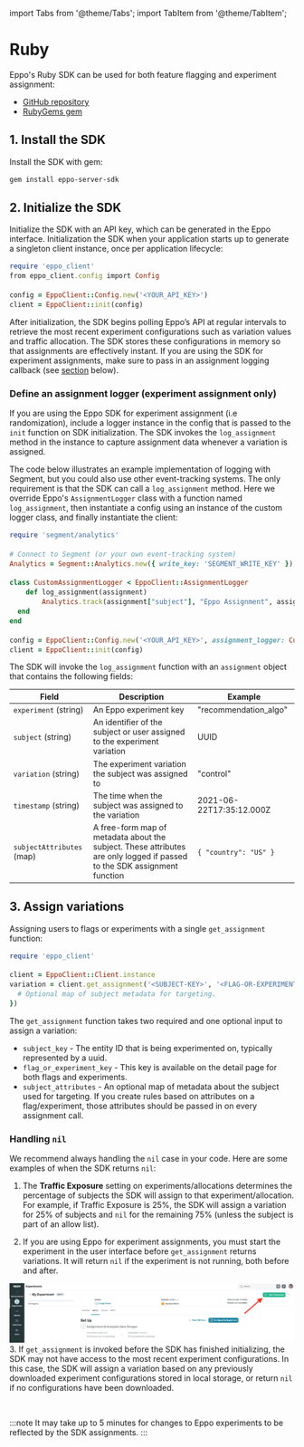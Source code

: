 import Tabs from '@theme/Tabs';
import TabItem from '@theme/TabItem';

# Ruby

Eppo's Ruby SDK can be used for both feature flagging and experiment assignment:
- [GitHub repository](https://github.com/Eppo-exp/ruby-sdk)
- [RubyGems gem](https://rubygems.org/gems/eppo-server-sdk/)

## 1. Install the SDK

Install the SDK with gem:

```bash
gem install eppo-server-sdk
```

## 2. Initialize the SDK

Initialize the SDK with an API key, which can be generated in the Eppo interface. Initialization the SDK when your application starts up to generate a singleton client instance, once per application lifecycle:

```ruby
require 'eppo_client'
from eppo_client.config import Config

config = EppoClient::Config.new('<YOUR_API_KEY>')
client = EppoClient::init(config)
```

After initialization, the SDK begins polling Eppo’s API at regular intervals to retrieve the most recent experiment configurations such as variation values and traffic allocation. The SDK stores these configurations in memory so that assignments are effectively instant. If you are using the SDK for experiment assignments, make sure to pass in an assignment logging callback (see [section](#define-an-assignment-logger-experiment-assignment-only) below).

### Define an assignment logger (experiment assignment only)

If you are using the Eppo SDK for experiment assignment (i.e randomization), include a logger instance in the config that is passed to the `init` function on SDK initialization. The SDK invokes the `log_assignment` method in the instance to capture assignment data whenever a variation is assigned.

The code below illustrates an example implementation of logging with Segment, but you could also use other event-tracking systems. The only requirement is that the SDK can call a `log_assignment` method. Here we override Eppo's `AssignmentLogger` class with a function named `log_assignment`, then instantiate a config using an instance of the custom logger class, and finally instantiate the client:

```ruby
require 'segment/analytics'

# Connect to Segment (or your own event-tracking system)
Analytics = Segment::Analytics.new({ write_key: 'SEGMENT_WRITE_KEY' })

class CustomAssignmentLogger < EppoClient::AssignmentLogger
	def log_assignment(assignment)
		Analytics.track(assignment["subject"], "Eppo Assignment", assignment)
  end
end

config = EppoClient::Config.new('<YOUR_API_KEY>', assignment_logger: CustomAssignmentLogger.new)
client = EppoClient::init(config)
```

The SDK will invoke the `log_assignment` function with an `assignment` object that contains the following fields:

| Field | Description | Example |
| --------- | ------- | ---------- |
| `experiment` (string) | An Eppo experiment key | "recommendation_algo" |
| `subject` (string) | An identifier of the subject or user assigned to the experiment variation | UUID |
| `variation` (string) | The experiment variation the subject was assigned to | "control" |
| `timestamp` (string) | The time when the subject was assigned to the variation | 2021-06-22T17:35:12.000Z |
| `subjectAttributes` (map) | A free-form map of metadata about the subject. These attributes are only logged if passed to the SDK assignment function | `{ "country": "US" }` |


## 3. Assign variations
Assigning users to flags or experiments with a single `get_assignment` function:

```ruby
require 'eppo_client'

client = EppoClient::Client.instance
variation = client.get_assignment('<SUBJECT-KEY>', '<FLAG-OR-EXPERIMENT-KEY>', {
  # Optional map of subject metadata for targeting.
})
```

The `get_assignment` function takes two required and one optional input to assign a variation:
- `subject_key` - The entity ID that is being experimented on, typically represented by a uuid.
- `flag_or_experiment_key` - This key is available on the detail page for both flags and experiments.
- `subject_attributes` - An optional map of metadata about the subject used for targeting. If you create rules based on attributes on a flag/experiment, those attributes should be passed in on every assignment call.


### Handling `nil`
We recommend always handling the `nil` case in your code. Here are some examples of when the SDK returns `nil`:

1. The **Traffic Exposure** setting on experiments/allocations determines the percentage of subjects the SDK will assign to that experiment/allocation. For example, if Traffic Exposure is 25%, the SDK will assign a variation for 25% of subjects and `nil` for the remaining 75% (unless the subject is part of an allow list).

2. If you are using Eppo for experiment assignments, you must start the experiment in the user interface before `get_assignment` returns variations. It will return `nil` if the experiment is not running, both before and after.

  ![start-experiment](../../../../static/img/connecting-data/StartExperiment.png)
3.  If `get_assignment` is invoked before the SDK has finished initializing, the SDK may not have access to the most recent experiment configurations. In this case, the SDK will assign a variation based on any previously downloaded experiment configurations stored in local storage, or return `nil` if no configurations have been downloaded.

<br />

:::note
It may take up to 5 minutes for changes to Eppo experiments to be reflected by the SDK assignments.
:::